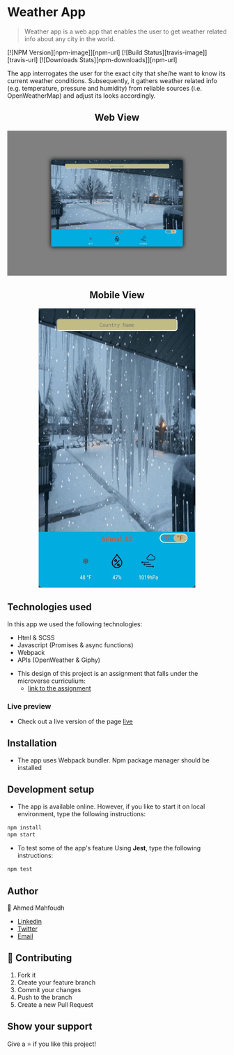 # Weather App
> Weather app is a web app that enables the user to get weather related info about any city in the world.

[![NPM Version][npm-image]][npm-url]
[![Build Status][travis-image]][travis-url]
[![Downloads Stats][npm-downloads]][npm-url]

The app interrogates the user for the exact city that she/he want to know its current weather conditions. Subsequently, it gathers weather related info (e.g. temperature, pressure and humidity) from reliable sources (i.e. OpenWeatherMap) and adjust its looks accordingly.

  <h2 align="center">Web View</h2>
  <p align="center">
  <img src="./web.png" style="text-align: center;" alt="webview"/>
  </p>
  <h2 align="center">Mobile View</h2>
  <p align="center">
  <img src="./mobile.png" alt="mobileview"/>
  </p>

## Technologies used

In this app we used the following technologies:
  - Html & SCSS
  - Javascript (Promises & async functions)
  - Webpack
  - APIs (OpenWeather & Giphy)

* This design of this project is an assignment that falls under the microverse curriculium:
  - [link to the assignment](https://www.theodinproject.com/courses/javascript/lessons/weather-app)

### Live preview
- Check out a live version of the page [live](https://stratospherique.github.io/Weather-App-JS/)


## Installation

- The app uses Webpack bundler. Npm package manager should be installed

## Development setup

- The app is available online. However, if you like to start it on local environment, type the following instructions:

```sh
npm install
npm start
```

- To test some of the app's feature Using **Jest**, type the following instructions: 

```sh
npm test
```

## Author

👨 Ahmed Mahfoudh

- [Linkedin](https://www.linkedin.com/in/ahmed-mahfoudh-6414b6121/)
- [Twitter](https://twitter.com/AhmedMahfoudh8)
- [Email](mailto:ahmed.mahfoudh1991@gmail.com?subject=Website%20Inquiry)

## 🤝 Contributing

1. Fork it 
2. Create your feature branch 
3. Commit your changes 
4. Push to the branch 
5. Create a new Pull Request

## Show your support

Give a ⭐️ if you like this project!

